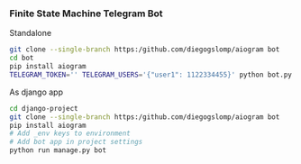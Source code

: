 ### Finite State Machine Telegram Bot

Standalone
```sh
git clone --single-branch https:/github.com/diegogslomp/aiogram bot
cd bot
pip install aiogram
TELEGRAM_TOKEN='' TELEGRAM_USERS='{"user1": 1122334455}' python bot.py
```

As django app
```sh
cd django-project
git clone --single-branch https:/github.com/diegogslomp/aiogram bot
pip install aiogram
# Add _env keys to environment
# Add bot app in project settings
python run manage.py bot
```
